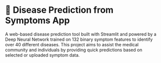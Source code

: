 # 🧠 Disease Prediction from Symptoms App
A web-based disease prediction tool built with Streamlit and powered by a Deep Neural Network 
trained on 132 binary symptom features to identify over 40 different diseases. 
This project aims to assist the medical community and individuals by providing quick 
predictions based on selected or uploaded symptom data.
